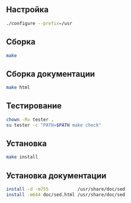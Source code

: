 <package-info :package="package" showsbu2></package-info>

<script>
		new Vue({
		el: '#main',
		data: { package: {} },
		mounted: function () {
				this.getPackage('sed');
		},
		methods: {
			getPackage: function(name) {
					getPackage(name)
					.then(response => this.package = response);
			},
		}
  })
</script>

## Настройка

```bash
./configure --prefix=/usr
```
## Сборка

```bash
make
```

## Сборка документации

```bash
make html
```

## Тестирование

```bash
chown -Rv tester .
su tester -c "PATH=$PATH make check"
```

## Установка

```bash
make install
```

## Установка документации

```bash
install -d -m755           /usr/share/doc/sed
install -m644 doc/sed.html /usr/share/doc/sed
```
